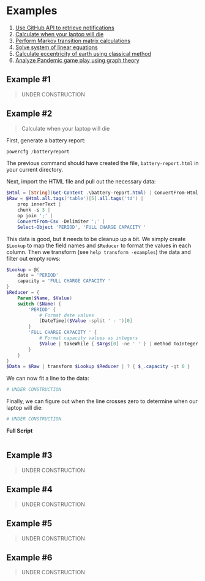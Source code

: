 Examples
========

1. [Use GitHub API to retrieve notifications](#example1)
1. [Calculate when your laptop will die](#example2)
1. [Perform Markov transition matrix calculations](#example3)
1. [Solve system of linear equations](#example4)
1. [Calculate eccentricity of earth using classical method](#example5)
1. [Analyze Pandemic game play using graph theory](#example6)

Example #1
----------
> UNDER CONSTRUCTION

Example #2
----------
> Calculate when your laptop will die

First, generate a battery report:

```PowerShell
powercfg /batteryreport
```

The previous command should have created the file, `battery-report.html` in your current directory.

Next, import the HTML file and pull out the necessary data:

```PowerShell
$Html = [String](Get-Content .\battery-report.html) | ConvertFrom-Html
$Raw = $Html.all.tags('table')[5].all.tags('td') |
    prop innerText |
    chunk -s 3 |
    op join ';' |
    ConvertFrom-Csv -Delimiter ';' |
    Select-Object 'PERIOD', 'FULL CHARGE CAPACITY '
```

This data is good, but it needs to be cleanup up a bit. We simply create `$Lookup` to map the field names and `$Reducer` to format the values in each column. Then we transform (see `help transform -examples`) the data and filter out empty rows:

```PowerShell
$Lookup = @{
    date = 'PERIOD'
    capacity = 'FULL CHARGE CAPACITY '
}
$Reducer = {
    Param($Name, $Value)
    switch ($Name) {
        'PERIOD' {
            # Format date values
            [DateTime]($Value -split ' - ')[0]
        }
        'FULL CHARGE CAPACITY ' {
            # Format capacity values as integers
            $Value | takeWhile { $Args[0] -ne ' ' } | method ToInteger
        }
    }
}
$Data = $Raw | transform $Lookup $Reducer | ? { $_.capacity -gt 0 }
```

We can now fit a line to the data:

```PowerShell
# UNDER CONSTRUCTION
```

Finally, we can figure out when the line crosses zero to determine when our laptop will die:

```PowerShell
# UNDER CONSTRUCTION
```

**Full Script**
```PowerShell

```


Example #3
----------
> UNDER CONSTRUCTION

Example #4
----------
> UNDER CONSTRUCTION

Example #5
----------
> UNDER CONSTRUCTION

Example #6
----------
> UNDER CONSTRUCTION

